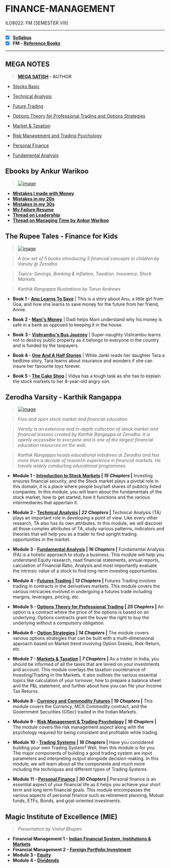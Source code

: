 # FINANCE-MANAGEMENT
 ILO8022: FM [SEMESTER VIII]

---
 
 - [X] **[Syllabus](https://github.com/Amey-Thakur/FINANCE-MANAGEMENT/blob/main/MU%20SEM%20VIII%20SYLLABUS.pdf)**
 - [X] **FM - [Reference Books](https://github.com/Amey-Thakur/FINANCE-MANAGEMENT/tree/main/Reference%20Books)**

---

## MEGA NOTES
 >**[MEGA SATISH](https://github.com/msatmod) - AUTHOR**
 
 - [Stocks Basic](https://github.com/Amey-Thakur/FINANCE-MANAGEMENT/blob/main/MEGA%20NOTES/1.%20Stocks%20Basic%20-%20FINANCE%20MANAGEMENT.pdf)
 
 - [Technical Analysis](https://github.com/Amey-Thakur/FINANCE-MANAGEMENT/blob/main/MEGA%20NOTES/2.%20Technical%20Analysis%20-%20FINANCE%20MANAGEMENT.pdf)
 
 - [Future Trading](https://github.com/Amey-Thakur/FINANCE-MANAGEMENT/blob/main/MEGA%20NOTES/3.%20Future%20Trading%20-%20FINANCE%20MANAGEMENT.pdf)
 
 - [Options Theory for Professional Trading and Options Strategies](https://github.com/Amey-Thakur/FINANCE-MANAGEMENT/blob/main/MEGA%20NOTES/4.%20Options%20Theory%20for%20Professional%20Trading%20and%20Options%20Strategies%20-%20FINANCE%20MANAGEMENT.pdf)
 
 - [Market & Taxation](https://github.com/Amey-Thakur/FINANCE-MANAGEMENT/blob/main/MEGA%20NOTES/5.%20Market%20%26%20Taxation%20-%20FINANCE%20MANAGEMENT.pdf)
 
 - [Risk Management and Trading Psychology](https://github.com/Amey-Thakur/FINANCE-MANAGEMENT/blob/main/MEGA%20NOTES/6.%20Risk%20Management%20and%20Trading%20Psychology%20-%20FINANCE%20MANAGEMENT.pdf)
 
 - [Personal Finance](https://github.com/Amey-Thakur/FINANCE-MANAGEMENT/blob/main/MEGA%20NOTES/7.%20Personal%20Finance%20-%20FINANCE%20MANAGEMENT.pdf)
 
 - [Fundamental Analysis](https://github.com/Amey-Thakur/FINANCE-MANAGEMENT/blob/main/MEGA%20NOTES/8.%20Fundamental%20Analysis%20-%20FINANCE%20MANAGEMENT.pdf)

## Ebooks by Ankur Warikoo

 >[![image](https://user-images.githubusercontent.com/54937357/150667715-5ca876b3-a682-439b-9e20-111ff5264217.png)](https://ankurwarikoo.com)

 - **[Mistakes I made with Money](https://github.com/Amey-Thakur/FINANCE-MANAGEMENT/blob/main/Ebooks%20by%20Ankur%20Warikoo/Mistakes%20I%20made%20with%20Money.pdf)**
 - **[Mistakes in my 20s](https://github.com/Amey-Thakur/FINANCE-MANAGEMENT/blob/main/Ebooks%20by%20Ankur%20Warikoo/Mistakes%20in%20my%2020s.pdf)**
 - **[Mistakes in my 30s](https://github.com/Amey-Thakur/FINANCE-MANAGEMENT/blob/main/Ebooks%20by%20Ankur%20Warikoo/Mistakes%20in%20my%2030s.pdf)**
 - **[My Failure Resume](https://github.com/Amey-Thakur/FINANCE-MANAGEMENT/blob/main/Ebooks%20by%20Ankur%20Warikoo/My%20Failure%20Resume.pdf)**
 - **[Thread on Leadership](https://github.com/Amey-Thakur/FINANCE-MANAGEMENT/blob/main/Ebooks%20by%20Ankur%20Warikoo/Thread%20on%20Leadership.pdf)**
 - **[Thread on Managing Time by Ankur Warikoo](https://github.com/Amey-Thakur/FINANCE-MANAGEMENT/blob/main/Ebooks%20by%20Ankur%20Warikoo/Thread%20on%20Managing%20Time%20by%20Ankur%20Warikoo.pdf)**

## The Rupee Tales - Finance for Kids 

 >[![image](https://user-images.githubusercontent.com/54937357/150667752-a3e8a7f4-04ae-4e77-9c74-ffa309cd2714.png)](https://rupeetales.com/?c=varsity)

 >_A box set of 5 books introducing 5 financial concepts to children by Varsity @ Zerodha._

 >_Topics: Savings, Banking & Inflation, Taxation, Insurance, Stock Markets._

 >_Karthik Rangappa Illustrations by Tarun Andrews_

 - **Book 1 - [Anu Learns To Save](https://github.com/Amey-Thakur/FINANCE-MANAGEMENT/blob/main/The%20Rupee%20Tales%20(Finance%20for%20Kids)%20-%20Karthik%20Rangappa%20Illustrations%20by%20Tarun%20Andrews/Book%201_Anu%20Learns%20To%20Save.pdf)** | This is a story about Anu, a little girl from Goa, and how she learns to save money for the future from her friend, Annie.
 
 - **Book 2 - [Mani's Money](https://github.com/Amey-Thakur/FINANCE-MANAGEMENT/blob/main/The%20Rupee%20Tales%20(Finance%20for%20Kids)%20-%20Karthik%20Rangappa%20Illustrations%20by%20Tarun%20Andrews/Book%202_Mani's%20Money.pdf)** | Dadi helps Mani understand why his money is safe in a bank as opposed to keeping it in the house.
 
 - **Book 3 - [Vishrambu's Bus Journey](https://github.com/Amey-Thakur/FINANCE-MANAGEMENT/blob/main/The%20Rupee%20Tales%20(Finance%20for%20Kids)%20-%20Karthik%20Rangappa%20Illustrations%20by%20Tarun%20Andrews/Book%203_Vishrambu's%20Bus%20Journey.pdf)** | Super-naughty Vishrambu learns not to destroy public property as it belongs to everyone in the country and is funded by the taxpayers.
 
 - **Book 4 - [One And A Half Stories](https://github.com/Amey-Thakur/FINANCE-MANAGEMENT/blob/main/The%20Rupee%20Tales%20(Finance%20for%20Kids)%20-%20Karthik%20Rangappa%20Illustrations%20by%20Tarun%20Andrews/Book%204_One%20And%20A%20Half%20Stories.pdf)** | While Janki reads her daughter Tara a bedtime story, Tara learns about insurance and wonders if she can insure her favourite toys forever.
 
 - **Book 5 - [The Cake Shop](https://github.com/Amey-Thakur/FINANCE-MANAGEMENT/blob/main/The%20Rupee%20Tales%20(Finance%20for%20Kids)%20-%20Karthik%20Rangappa%20Illustrations%20by%20Tarun%20Andrews/Book%205_The%20Cake%20Shop.pdf)** | Vidya has a tough task as she has to explain the stock markets to her 8-year-old angry son.

## Zerodha Varsity - Karthik Rangappa

 >[![image](https://user-images.githubusercontent.com/54937357/150668021-87bbd241-1212-4107-a3c5-aaec50490e48.png)](https://zerodha.com/varsity)

 >_Free and open stock market and financial education_
 
 >_Varsity is an extensive and in-depth collection of stock market and financial lessons created by Karthik Rangappa at Zerodha. It is openly accessible to everyone and is one of the largest financial education resources on the web._

 >_Karthik Rangappa heads educational initiatives at Zerodha and has more than a decade of research experience in financial markets. He travels widely conducting educational programmes._

 - **Module 1 - [Introduction to Stock Markets](https://github.com/Amey-Thakur/FINANCE-MANAGEMENT/blob/main/Zerodha%20Varsity%20-%20Karthik%20Rangappa/Module%201_Introduction%20to%20Stock%20Markets.pdf) | _15 Chapters_ |** Investing ensures financial security, and the Stock market plays a pivotal role in this domain, it is a place where people buy/sell shares of publicly listed companies. In this module, you will learn about the fundamentals of the stock market, how to get started, how it functions and the various intermediaries that appertain it.
 
 - **Module 2 - [Technical Analysis](https://github.com/Amey-Thakur/FINANCE-MANAGEMENT/blob/main/Zerodha%20Varsity%20-%20Karthik%20Rangappa/Module%202_Technical%20Analysis.pdf) | _22 Chapters_ |** Technical Analysis (TA) plays an important role in developing a point of view. Like every other research, TA also has its own attributes. In this module, we will discover all those complex attributes of TA, study various patterns, indicators and theories that will help you as a trader to find upright trading opportunities in the market.
 
 - **Module 3 - [Fundamental Analysis](https://github.com/Amey-Thakur/FINANCE-MANAGEMENT/blob/main/Zerodha%20Varsity%20-%20Karthik%20Rangappa/Module%203_Fundamental%20Analysis.pdf) | _16 Chapters_ |** Fundamental Analysis (FA) is a holistic approach to study a business. This module will help you understand Equity research, read financial statements, annual reports, calculation of Financial Ratio, Analysis and most importantly evaluate the intrinsic value of a stock to find long-term investing opportunities.
 
 - **Module 4 - [Futures Trading](https://github.com/Amey-Thakur/FINANCE-MANAGEMENT/blob/main/Zerodha%20Varsity%20-%20Karthik%20Rangappa/Module%204_Futures%20Trading.pdf) | _13 Chapters_ |** Futures Trading involves trading in contracts in the derivatives markets. This module covers the various intricacies involved in undergoing a futures trade including margins, leverages, pricing, etc.
 
 - **Module 5 - [Options Theory for Professional Trading](https://github.com/Amey-Thakur/FINANCE-MANAGEMENT/blob/main/Zerodha%20Varsity%20-%20Karthik%20Rangappa/Module%205_Options%20Theory%20for%20Professional%20Trading.pdf) | _25 Chapters_ |** An option is a contract where the price of the options is based on an underlying. Options contracts grant the buyer the right to buy the underlying without a compulsory obligation.
 
 - **Module 6 - [Option Strategies](https://github.com/Amey-Thakur/FINANCE-MANAGEMENT/blob/main/Zerodha%20Varsity%20-%20Karthik%20Rangappa/Module%206_Option%20Strategies.pdf) | _14 Chapters_ |** The module covers various options strategies that can be built with a multi-dimensional approach based on Market trend involving Option Greeks, Risk-Return, etc.
 
 - **Module 7 - [Markets & Taxation](https://github.com/Amey-Thakur/FINANCE-MANAGEMENT/blob/main/Zerodha%20Varsity%20-%20Karthik%20Rangappa/Module%207_Markets%20%26%20Taxation.pdf) | _7 Chapters_ |** As a trader in India, you should be informed of all the taxes that are levied on your investments and account. This module overlays the taxation countenance of Investing/Trading in the Markets. It also outlines the various essential topics like calculation of your turnover, how to prepare a balance sheet and the P&L statement, and further about how you can file your Income Tax Returns.
 
 - **Module 8 - [Currency and Commodity Futures](https://github.com/Amey-Thakur/FINANCE-MANAGEMENT/blob/main/Zerodha%20Varsity%20-%20Karthik%20Rangappa/Module%208_Currency%20and%20Commodity%20Futures.pdf) | _19 Chapters_ |** This module covers the Currency,  MCX Commodity contract, and the Government Securities (GSec) traded in the Indian Markets.
 
 - **Module 9 - [Risk Management & Trading Psychology](https://github.com/Amey-Thakur/FINANCE-MANAGEMENT/blob/main/Zerodha%20Varsity%20-%20Karthik%20Rangappa/Module%209_Risk%20Management%20%26%20Trading%20Psychology.pdf) | _16 Chapters_ |** The module covers the risk management aspect along with the psychology required for being consistent and profitable while trading.
 
 - **Module 10 - [Trading Systems](https://github.com/Amey-Thakur/FINANCE-MANAGEMENT/blob/main/Zerodha%20Varsity%20-%20Karthik%20Rangappa/Module%2010_Trading%20Systems.pdf) | _16 Chapters_ |** Have you considered building your own Trading System? Well, then this module is for you. The major components of building a good trading system are input parameters and interpreting output alongside decision-making. In this module, we will learn about all the components and much more including the techniques and different types of Trading Systems.

 - **Module 11 - [Personal Finance](https://github.com/Amey-Thakur/FINANCE-MANAGEMENT/blob/main/Zerodha%20Varsity%20-%20Karthik%20Rangappa/Module%2011_Personal%20Finance.pdf) | _30 Chapters_ |** Personal finance is an essential aspect of your financial life as it helps you achieve your short term and long term financial goals. This module encompasses the various aspects of personal finance such as retirement planning, Mutual funds, ETFs, Bonds, and goal-oriented investments.

## Magic Institute of Excellence (MIE)

 >_Presentation by Vishal Bhojani_

 - **Financial Management 1 - [Indian Financial System, Institutions & Markets](https://github.com/Amey-Thakur/FINANCE-MANAGEMENT/blob/main/Magic%20Institute%20of%20Excellence%20(MIE)%20-%20Vishal%20Bhojani/Financial%20Management_1%20Indian%20Financial%20System%2C%20Institutions%20%26%20Markets.pdf)**
 - **Financial Management 2 - [Foreign Portfolio Investment](https://github.com/Amey-Thakur/FINANCE-MANAGEMENT/blob/main/Magic%20Institute%20of%20Excellence%20(MIE)%20-%20Vishal%20Bhojani/Financial%20Management_2%20Foreign%20Portfolio%20Investment.pdf)**
 - **Module 3 - [Equity](https://github.com/Amey-Thakur/FINANCE-MANAGEMENT/blob/main/Magic%20Institute%20of%20Excellence%20(MIE)%20-%20Vishal%20Bhojani/Module_3%20Equity%20D.pdf)**
 - **Module 4 - [Dividends](https://github.com/Amey-Thakur/FINANCE-MANAGEMENT/blob/main/Magic%20Institute%20of%20Excellence%20(MIE)%20-%20Vishal%20Bhojani/Module_4%20Dividends.pdf)**
  
